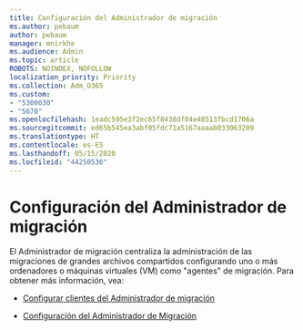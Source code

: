 ```yaml
---
title: Configuración del Administrador de migración
ms.author: pebaum
author: pebaum
manager: mnirkhe
ms.audience: Admin
ms.topic: article
ROBOTS: NOINDEX, NOFOLLOW
localization_priority: Priority
ms.collection: Adm_O365
ms.custom:
- "5300030"
- "5670"
ms.openlocfilehash: 1eadc595e3f2ec65f8438df04e48513fbcd1706a
ms.sourcegitcommit: ed65b545ea3abf05fdc71a5167aaaab033063209
ms.translationtype: HT
ms.contentlocale: es-ES
ms.lasthandoff: 05/15/2020
ms.locfileid: "44250536"
---
```

# <a name="configuring-migration-manager"></a>Configuración del Administrador de migración

El Administrador de migración centraliza la administración de las migraciones de grandes archivos compartidos configurando uno o más ordenadores o máquinas virtuales (VM) como "agentes" de migración. Para obtener más información, vea:

- [Configurar clientes del Administrador de migración](https://docs.microsoft.com/sharepointmigration/mm-setup-clients)

- [Configuración del Administrador de Migración](https://docs.microsoft.com/sharepointmigration/mm-settings)
